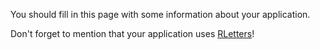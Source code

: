 
You should fill in this page with some information about your application.

Don't forget to mention that your application uses 
[RLetters](http://github.com/cpence/rletters)!
